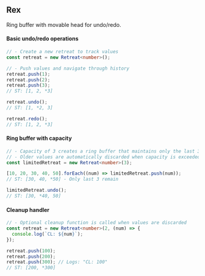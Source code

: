 ## Rex

Ring buffer with movable head for undo/redo.

#### Basic undo/redo operations

```typescript
// - Create a new retreat to track values
const retreat = new Retreat<number>();

// - Push values and navigate through history
retreat.push(1);
retreat.push(2);
retreat.push(3);
// ST: [1, 2, *3]

retreat.undo();
// ST: [1, *2, 3]

retreat.redo();
// ST: [1, 2, *3]
```

#### Ring buffer with capacity

```typescript
// - Capacity of 3 creates a ring buffer that maintains only the last 3 values
// - Older values are automatically discarded when capacity is exceeded
const limitedRetreat = new Retreat<number>(3);

[10, 20, 30, 40, 50].forEach((num) => limitedRetreat.push(num));
// ST: [30, 40, *50] - Only last 3 remain

limitedRetreat.undo();
// ST: [30, *40, 50]
```

#### Cleanup handler

```typescript
// - Optional cleanup function is called when values are discarded
const retreat = new Retreat<number>(2, (num) => {
  console.log(`CL: ${num}`);
});

retreat.push(100);
retreat.push(200);
retreat.push(300); // Logs: "CL: 100"
// ST: [200, *300]
```
